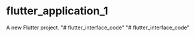 # flutter_application_1

A new Flutter project.
"# flutter_interface_code" 
"# flutter_interface_code" 
